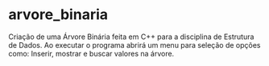 # arvore_binaria
Criação de uma Árvore Binária feita em C++ para a disciplina de Estrutura de Dados.
Ao executar o programa abrirá um menu para seleção de opções como: Inserir, mostrar e buscar valores na árvore. 
